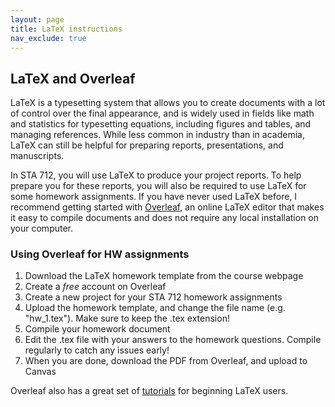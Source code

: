 ```yaml
---
layout: page
title: LaTeX instructions
nav_exclude: true
---
```


## LaTeX and Overleaf

LaTeX is a typesetting system that allows you to create documents with a lot of control over the final appearance, and is widely used in fields like math and statistics for typesetting equations, including figures and tables, and managing references. While less common in industry than in academia, LaTeX can still be helpful for preparing reports, presentations, and manuscripts.

In STA 712, you will use LaTeX to produce your project reports. To help prepare you for these reports, you will also be required to use LaTeX for some homework assignments. If you have never used LaTeX before, I recommend getting started with [Overleaf](https://www.overleaf.com/), an online LaTeX editor that makes it easy to compile documents and does not require any local installation on your computer.

### Using Overleaf for HW assignments

1. Download the LaTeX homework template from the course webpage
2. Create a *free* account on Overleaf
3. Create a new project for your STA 712 homework assignments
4. Upload the homework template, and change the file name (e.g. "hw_1.tex"). Make sure to keep the .tex extension!
5. Compile your homework document
6. Edit the .tex file with your answers to the homework questions. Compile regularly to catch any issues early!
7. When you are done, download the PDF from Overleaf, and upload to Canvas

Overleaf also has a great set of [tutorials](https://www.overleaf.com/learn/latex/Tutorials) for beginning LaTeX users.